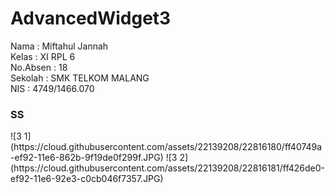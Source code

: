 # AdvancedWidget3

<p>
Nama : Miftahul Jannah <br>
Kelas : XI RPL 6<br>
No.Absen : 18 <br>
Sekolah : SMK TELKOM MALANG <br>
NIS : 4749/1466.070
</p>
<h3> SS </h3>
![3 1](https://cloud.githubusercontent.com/assets/22139208/22816180/ff40749a-ef92-11e6-862b-9f19de0f299f.JPG)
![3 2](https://cloud.githubusercontent.com/assets/22139208/22816181/ff426de0-ef92-11e6-92e3-c0cb046f7357.JPG)
